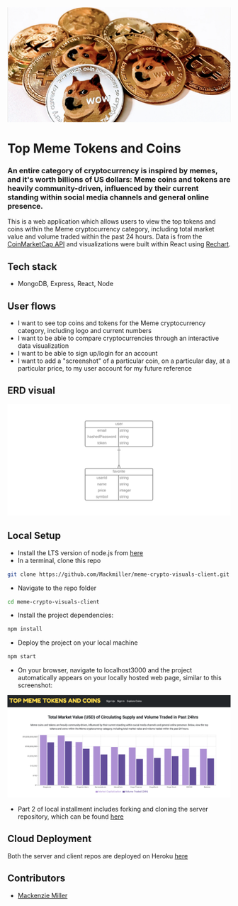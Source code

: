 <img alt="header" src="doge1.png">

# Top Meme Tokens and Coins

### An entire category of cryptocurrency is inspired by memes, and it's worth billions of US dollars: Meme coins and tokens are heavily community-driven, influenced by their current standing within social media channels and general online presence.
This is a web application which allows users to view the top tokens and coins within the Meme cryptocurrency category, including total market value and volume traded within the past 24 hours. Data is from the [CoinMarketCap API](https://coinmarketcap.com/api/documentation/v1/) and visualizations were built within React using [Rechart](https://recharts.org/en-US).

## Tech stack

- MongoDB, Express, React, Node 

## User flows

- I want to see top coins and tokens for the Meme cryptocurrency category, including logo and current numbers
- I want to be able to compare cryptocurrencies through an interactive data visualization
- I want to be able to sign up/login for an account
- I want to add a "screenshot" of a particular coin, on a particular day, at a particular price, to my user account for my future reference

## ERD visual

<img alt="erd" src="updated_erd.png">

## Local Setup

- Install the LTS version of node.js from [here](https://nodejs.org/en/)
- In a terminal, clone this repo

```sh
git clone https://github.com/Mackmiller/meme-crypto-visuals-client.git
```

- Navigate to the repo folder

```sh
cd meme-crypto-visuals-client
```

- Install the project dependencies:

```sh
npm install
```

- Deploy the project on your local machine

```sh
npm start
```

- On your browser, navigate to localhost3000 and the project automatically appears on your locally hosted web page, similar to this screenshot:

<img alt="project" src="project_view.png">

- Part 2 of local installment includes forking and cloning the server repository, which can be found [here](https://github.com/Mackmiller/meme-crypto-visuals-server)

## Cloud Deployment

Both the server and client repos are deployed on Heroku [here](https://meme-crypto-visuals.herokuapp.com/)

## Contributors

- [Mackenzie Miller](https://github.com/Mackmiller)
